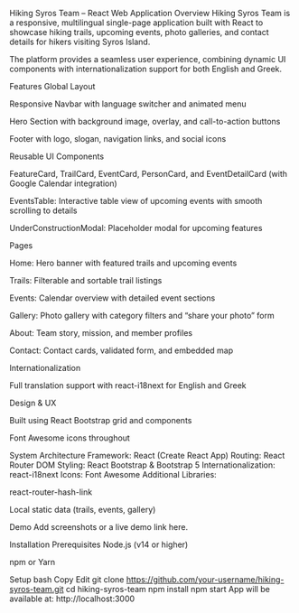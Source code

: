 Hiking Syros Team – React Web Application
Overview
Hiking Syros Team is a responsive, multilingual single-page application built with React to showcase hiking trails, upcoming events, photo galleries, and contact details for hikers visiting Syros Island.

The platform provides a seamless user experience, combining dynamic UI components with internationalization support for both English and Greek.

Features
Global Layout

Responsive Navbar with language switcher and animated menu

Hero Section with background image, overlay, and call-to-action buttons

Footer with logo, slogan, navigation links, and social icons

Reusable UI Components

FeatureCard, TrailCard, EventCard, PersonCard, and EventDetailCard (with Google Calendar integration)

EventsTable: Interactive table view of upcoming events with smooth scrolling to details

UnderConstructionModal: Placeholder modal for upcoming features

Pages

Home: Hero banner with featured trails and upcoming events

Trails: Filterable and sortable trail listings

Events: Calendar overview with detailed event sections

Gallery: Photo gallery with category filters and “share your photo” form

About: Team story, mission, and member profiles

Contact: Contact cards, validated form, and embedded map

Internationalization

Full translation support with react-i18next for English and Greek

Design & UX

Built using React Bootstrap grid and components

Font Awesome icons throughout

System Architecture
Framework: React (Create React App)
Routing: React Router DOM
Styling: React Bootstrap & Bootstrap 5
Internationalization: react-i18next
Icons: Font Awesome
Additional Libraries:

react-router-hash-link

Local static data (trails, events, gallery)

Demo
Add screenshots or a live demo link here.

Installation
Prerequisites
Node.js (v14 or higher)

npm or Yarn

Setup
bash
Copy
Edit
git clone https://github.com/your-username/hiking-syros-team.git
cd hiking-syros-team
npm install
npm start
App will be available at: http://localhost:3000